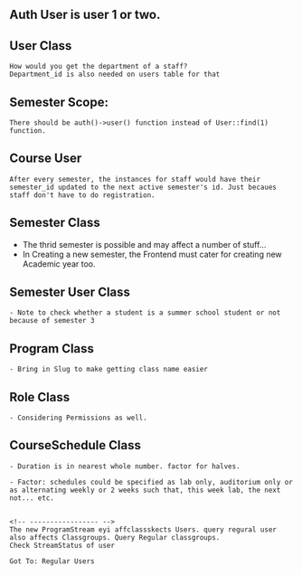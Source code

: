 ###

## Auth User is user 1 or two.

## User Class
    How would you get the department of a staff?
    Department_id is also needed on users table for that

## Semester Scope:
    There should be auth()->user() function instead of User::find(1) function.

## Course User
    After every semester, the instances for staff would have their semester_id updated to the next active semester's id. Just becaues staff don't have to do registration.

## Semester Class
   - The thrid semester is possible and may affect a number of stuff...
   - In Creating a new semester, the Frontend must cater for creating new Academic year too.

## Semester User Class
    - Note to check whether a student is a summer school student or not because of semester 3

## Program Class
    - Bring in Slug to make getting class name easier

## Role Class
    - Considering Permissions as well.

## CourseSchedule Class
    - Duration is in nearest whole number. factor for halves.

    - Factor: schedules could be specified as lab only, auditorium only or as alternating weekly or 2 weeks such that, this week lab, the next not... etc. 


    <!-- ----------------- -->
    The new ProgramStream eyi affclassskects Users. query regural user
    also affects Classgroups. Query Regular classgroups.
    Check StreamStatus of user

    Got To: Regular Users

<!-- TODO -->
<!-- analyse the logic proceed from there -->

